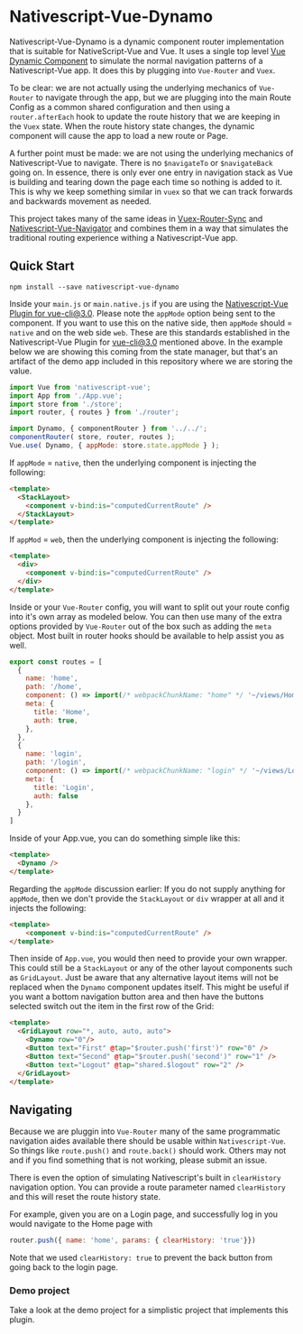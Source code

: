 # Nativescript-Vue-Dynamo

Nativescript-Vue-Dynamo is a dynamic component router implementation that is suitable for NativeScript-Vue and Vue.
It uses a single top level [Vue Dynamic Component](https://vuejs.org/v2/guide/components-dynamic-async.html) to simulate the normal navigation patterns of a Nativescript-Vue app.  It does this by plugging into `Vue-Router` and `Vuex`.

To be clear: we are not actually using the underlying mechanics of `Vue-Router` to navigate through the app, but we are plugging into the main Route Config as a common shared configuration and then using a `router.afterEach` hook to update the route history that we are keeping in the `Vuex` state.  When the route history state changes, the dynamic component will cause the app to load a new route or Page.

A further point must be made:  we are not using the underlying mechanics of Nativescript-Vue to navigate.  There is no `$navigateTo` or `$navigateBack` going on.  In essence, there is only ever one entry in navigation stack as Vue is building and tearing down the page each time so nothing is added to it.  This is why we keep something similar in `vuex` so that we can track forwards and backwards movement as needed.

This project takes many of the same ideas in [Vuex-Router-Sync](https://github.com/vuejs/vuex-router-sync) and [Nativescript-Vue-Navigator](https://github.com/nativescript-vue/nativescript-vue-navigator) and combines them in a way that simulates the traditional routing experience withing a Nativescript-Vue app.

## Quick Start

```
npm install --save nativescript-vue-dynamo
```

Inside your `main.js` or `main.native.js` if you are using the [Nativescript-Vue Plugin for vue-cli@3.0](https://github.com/nativescript-vue/vue-cli-plugin-nativescript-vue).  Please note the `appMode` option being sent to the component.  If you want to use this on the native side, then `appMode` should = `native` and on the web side `web`.  These are this standards established in the Nativescript-Vue Plugin for vue-cli@3.0 mentioned above.  In the example below we are showing this coming from the state manager, but that's an artifact of the demo app included in this repository where we are storing the value.  

```js
import Vue from 'nativescript-vue';
import App from './App.vue';
import store from './store';
import router, { routes } from './router';

import Dynamo, { componentRouter } from '../../';
componentRouter( store, router, routes );
Vue.use( Dynamo, { appMode: store.state.appMode } );
```

If `appMode` = `native`, then the underlying component is injecting the following:
```html
<template>
  <StackLayout>
    <component v-bind:is="computedCurrentRoute" />
  </StackLayout>
</template>
```

If `appMod` = `web`, then the underlying component is injecting the following:
```html
<template>
  <div>
    <component v-bind:is="computedCurrentRoute" />
  </div>
</template>
```

Inside or your `Vue-Router` config, you will want to split out your route config into it's own array as modeled below. You can then use many of the extra options provided by `Vue-Router` out of the box such as adding the `meta` object.  Most built in router hooks should be available to help assist you as well.

```js
export const routes = [
  {
    name: 'home',
    path: '/home',
    component: () => import(/* webpackChunkName: "home" */ '~/views/Home'),
    meta: {
      title: 'Home',
      auth: true,
    },
  },
  {
    name: 'login',
    path: '/login',
    component: () => import(/* webpackChunkName: "login" */ '~/views/Login'),
    meta: {
      title: 'Login',
      auth: false
    },
  }
]
```

Inside of your App.vue,  you can do something simple like this:
```html
<template>
  <Dynamo />
</template>
```

Regarding the `appMode` discussion earlier:  If you do not supply anything for `appMode`, then we don't provide the `StackLayout` or `div` wrapper at all and it injects the following:

```html
<template>
    <component v-bind:is="computedCurrentRoute" />
</template>
```

Then inside of `App.vue`, you would then need to provide your own wrapper.  This could still be a `StackLayout` or any of the other layout components such as `GridLayout`.  Just be aware that any alternative layout items will not be replaced when the `Dynamo` component updates itself.  This might be useful if you want a bottom navigation button area and then have the buttons selected switch out the item in the first row of the Grid:
```html
<template>
  <GridLayout row="*, auto, auto, auto">
    <Dynamo row="0"/>
    <Button text="First" @tap="$router.push('first')" row="0" />
    <Button text="Second" @tap="$router.push('second')" row="1" />
    <Button text="Logout" @tap="shared.$logout" row="2" />
  </GridLayout>
</template>
```

## Navigating

Because we are pluggin into `Vue-Router` many of the same programmatic navigation aides available there should be usable within `Nativescript-Vue`.  So things like `route.push()` and `route.back()` should work.  Others may not and if you find something that is not working, please submit an issue.

There is even the option of simulating Nativescript's built in `clearHistory` navigation option.  You can provide a route parameter named `clearHistory` and this will reset the route history state.

For example, given you are on a Login page, and successfully log in you would navigate to the Home page with
```js
router.push({ name: 'home', params: { clearHistory: 'true'}})
```
Note that we used `clearHistory: true` to prevent the back button from going back to the login page.

### Demo project
Take a look at the demo project for a simplistic project that implements this plugin.